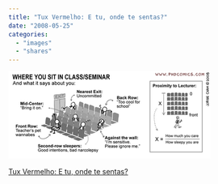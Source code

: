 ```yaml
---
title: "Tux Vermelho: E tu, onde te sentas?"
date: "2008-05-25"
categories: 
  - "images"
  - "shares"
---
```


![](images/4wnP83SaF9f4jicetwDGlW3q_400.png)

[Tux Vermelho: E tu, onde te sentas?](http://tuxvermelho.blogspot.com/2008/05/e-tu-onde-te-sentas.html)
